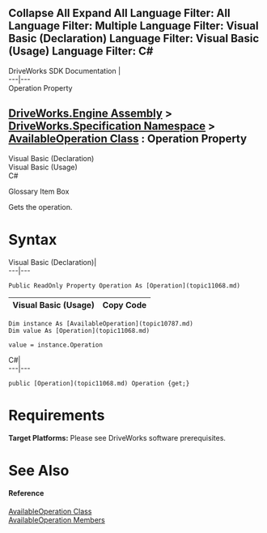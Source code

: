 Collapse All Expand All Language Filter: All  Language Filter: Multiple  Language Filter: Visual Basic (Declaration) Language Filter: Visual Basic (Usage) Language Filter: C#  
---  
DriveWorks SDK Documentation  |   
---|---  
Operation Property   
  
[DriveWorks.Engine Assembly](topic2156.md) > [DriveWorks.Specification Namespace](topic10764.md) > [AvailableOperation Class](topic10787.md) : Operation Property  
---  
  
Visual Basic (Declaration)    
Visual Basic (Usage)    
C# 

Glossary Item Box

Gets the operation. 

# Syntax

Visual Basic (Declaration)|   
---|---  
      
    
    Public ReadOnly Property Operation As [Operation](topic11068.md)  
  
Visual Basic (Usage)| Copy Code  
---|---  
      
    
    Dim instance As [AvailableOperation](topic10787.md)
    Dim value As [Operation](topic11068.md)
     
    value = instance.Operation  
  
C#|   
---|---  
      
    
    public [Operation](topic11068.md) Operation {get;}  
  
# Requirements

**Target Platforms:** Please see DriveWorks software prerequisites.

# See Also

#### Reference

[AvailableOperation Class](topic10787.md)   
[AvailableOperation Members](topic10788.md)


